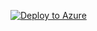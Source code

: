 [![Deploy to Azure](https://aka.ms/deploytoazurebutton)](https://portal.azure.com/#create/Microsoft.Template/uri/https%3A%2F%2Fraw.githubusercontent.com%2Fkenichiro-kimura%2Fline-notify-messanger%2F4-feature-azure%2Fbicep%2Fazuredeploy.json)

